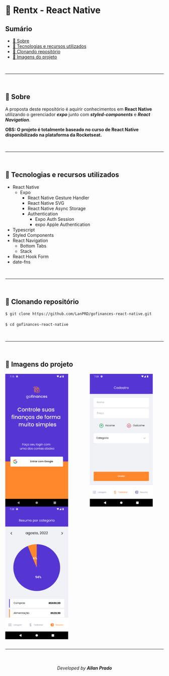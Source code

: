 # 🚀 Rentx - React Native

## Sumário

- [📖 Sobre](#-sobre)
- [💾 Tecnologias e recursos utilizados](#-Tecnologias-e-recursos-utilizados)
- [📁 Clonando repositório](#-Clonando-repositório)
- [🚧 Imagens do projeto](#-Imagens-do-projeto)

<br>

---

<br>

## 📖 Sobre

A proposta deste repositório é aquirir conhecimentos em **React Native** utilizando o gerenciador **_expo_** junto com **_styled-components_** e **_React Navigation_**.

**OBS: O projeto é totalmente baseado no curso de React Native disponibilizado na plataforma da Rocketseat.**

<br>

---

<br>

## 💾 Tecnologias e recursos utilizados

- React Native
  - Expo
    - React Native Gesture Handler
    - React Native SVG
    - React Native Async Storage
    - Authentication
      - Expo Auth Session
      - expo Apple Authentication
- Typescript
- Styled Components
- React Navigation
  - Bottom Tabs
  - Stack
- React Hook Form
- date-fns

<br>

---

<br>

## 📁 Clonando repositório

```bash
$ git clone https://github.com/LanPRD/gofinances-react-native.git

$ cd gofinances-react-native
```

<br>

---

<br>

## 🚧 Imagens do projeto

<div style="display:flex;flex-wrap:wrap;justify-content:space-between;">
  <img src="public/images/login.png" alt="drawing" width="200">
  <br>
  <img src="public/images/form.png" alt="drawing" width="200">
  <br>
  <img src="public/images/chart.png" alt="drawing" width="200">
</div>

<br>

---

<br>

<h6 align="center" font-size="11">Developed by <strong>Allan Prado</strong></h6>
